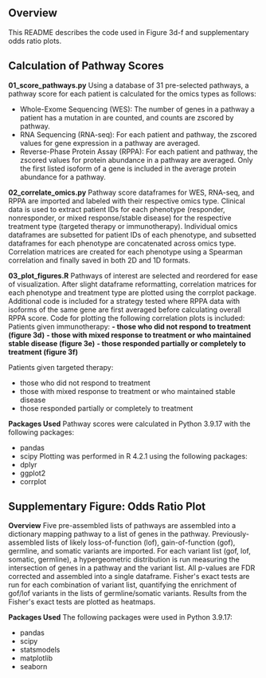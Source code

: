 ## Overview
This README describes the code used in Figure 3d-f and supplementary odds ratio plots.

## Calculation of Pathway Scores
**01_score_pathways.py**
Using a database of 31 pre-selected pathways, a pathway score for each patient is calculated for the omics types as follows:
- Whole-Exome Sequencing (WES): The number of genes in a pathway a patient has a mutation in are counted, and counts are zscored by pathway.
- RNA Sequencing (RNA-seq): For each patient and pathway, the zscored values for gene expression in a pathway are averaged.
- Reverse-Phase Protein Assay (RPPA): For each patient and pathway, the zscored values for protein abundance in a pathway are averaged. Only the first listed isoform of a gene is included in the average protein abundance for a pathway.

**02_correlate_omics.py**
Pathway score dataframes for WES, RNA-seq, and RPPA are imported and labeled with their respective omics type. Clinical data is used to extract patient IDs for each phenotype (responder, nonresponder, or mixed response/stable disease) for the respective treatment type (targeted therapy or immunotherapy). Individual omics dataframes are subsetted for patient IDs of each phenotype, and subsetted dataframes for each phenotype are concatenated across omics type. Correlation matrices are created for each phenotype using a Spearman correlation and finally saved in both 2D and 1D formats.

**03_plot_figures.R**
Pathways of interest are selected and reordered for ease of visualization. After slight dataframe reformatting, correlation matrices for each phenotype and treatment type are plotted using the corrplot package. Additional code is included for a strategy tested where RPPA data with isoforms of the same gene are first averaged before calculating overall RPPA score. Code for plotting the following correlation plots is included:
Patients given immunotherapy:
**- those who did not respond to treatment (figure 3d)**
**- those with mixed response to treatment or who maintained stable disease (figure 3e)**
**- those responded partially or completely to treatment (figure 3f)**

Patients given targeted therapy:
- those who did not respond to treatment
- those with mixed response to treatment or who maintained stable disease
- those responded partially or completely to treatment

**Packages Used**
Pathway scores were calculated in Python 3.9.17 with the following packages:
- pandas
- scipy
Plotting was performed in R 4.2.1 using the following packages:
- dplyr
- ggplot2
- corrplot

## Supplementary Figure: Odds Ratio Plot
**Overview**
Five pre-assembled lists of pathways are assembled into a dictionary mapping pathway to a list of genes in the pathway. Previously-assembled lists of likely loss-of-function (lof), gain-of-function (gof), germline, and somatic variants are imported. For each variant list (gof, lof, somatic, germline), a hypergeometric distribution is run measuring the intersection of genes in a pathway and the variant list. All p-values are FDR corrected and assembled into a single dataframe. Fisher's exact tests are run for each combination of variant list, quantifying the enrichment of gof/lof variants in the lists of germline/somatic variants. Results from the Fisher's exact tests are plotted as heatmaps.

**Packages Used**
The following packages were used in Python 3.9.17:
- pandas
- scipy
- statsmodels
- matplotlib
- seaborn
